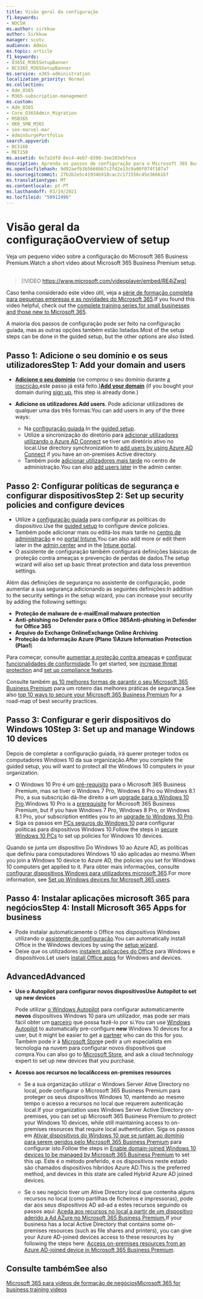 ```yaml
---
title: Visão geral da configuração
f1.keywords:
- NOCSH
ms.author: sirkkuw
author: Sirkkuw
manager: scotv
audience: Admin
ms.topic: article
f1_keywords:
- O365E_M365SetupBanner
- BCS365_M365SetupBanner
ms.service: o365-administration
localization_priority: Normal
ms.collection:
- Adm_O365
- M365-subscription-management
ms.custom:
- Adm_O365
- Core_O365Admin_Migration
- MSB365
- OKR_SMB_M365
- seo-marvel-mar
- AdminSurgePortfolio
search.appverid:
- BCS160
- MET150
ms.assetid: 6e7a2dfd-8ec4-4eb7-8390-3ee103e5fece
description: Aprenda os passos de configuração para o Microsoft 365 Business Premium, desde a subscrição, até adicionar um domínio e utilizadores, até à configuração de políticas de segurança, e muito mais.
ms.openlocfilehash: 9d92aefb3b5666bb7c2fd2e13c9a00f074f107a7
ms.sourcegitcommit: 27b2b2e5c41934b918cac2c171556c45e36661bf
ms.translationtype: MT
ms.contentlocale: pt-PT
ms.lasthandoff: 03/19/2021
ms.locfileid: "50912496"
---
```

# <a name="overview-of-setup"></a><span data-ttu-id="c896c-103">Visão geral da configuração</span><span class="sxs-lookup"><span data-stu-id="c896c-103">Overview of setup</span></span>

<span data-ttu-id="c896c-104">Veja um pequeno vídeo sobre a configuração do Microsoft 365 Business Premium.</span><span class="sxs-lookup"><span data-stu-id="c896c-104">Watch a short video about Microsoft 365 Business Premium setup.</span></span><br><br>

> [!VIDEO https://www.microsoft.com/videoplayer/embed/RE4jZwg] 

<span data-ttu-id="c896c-105">Caso tenha considerado este vídeo útil, veja a [série de formação completa para pequenas empresas e as novidades do Microsoft 365](https://support.microsoft.com/office/6ab4bbcd-79cf-4000-a0bd-d42ce4d12816).</span><span class="sxs-lookup"><span data-stu-id="c896c-105">If you found this video helpful, check out the [complete training series for small businesses and those new to Microsoft 365](https://support.microsoft.com/office/6ab4bbcd-79cf-4000-a0bd-d42ce4d12816).</span></span>

<span data-ttu-id="c896c-106">A maioria dos passos de configuração pode ser feito na configuração guiada, mas as outras opções também estão listadas.</span><span class="sxs-lookup"><span data-stu-id="c896c-106">Most of the setup steps can be done in the guided setup, but the other options are also listed.</span></span>

## <a name="step-1-add-your-domain-and-users"></a><span data-ttu-id="c896c-107">Passo 1: Adicione o seu domínio e os seus utilizadores</span><span class="sxs-lookup"><span data-stu-id="c896c-107">Step 1: Add your domain and users</span></span>

   - <span data-ttu-id="c896c-108">**[Adicione o seu domínio](set-up.md#add-your-domain-to-personalize-sign-in)** (se comprou o seu domínio durante [a inscrição,](sign-up.md)este passo já está feito.)</span><span class="sxs-lookup"><span data-stu-id="c896c-108">**[Add your domain](set-up.md#add-your-domain-to-personalize-sign-in)** (if you bought your domain during [sign up](sign-up.md), this step is already done.)</span></span>

   - <span data-ttu-id="c896c-109">**Adicione os utilizadores**.</span><span class="sxs-lookup"><span data-stu-id="c896c-109">**Add users**.</span></span> <span data-ttu-id="c896c-110">Pode adicionar utilizadores de qualquer uma das três formas:</span><span class="sxs-lookup"><span data-stu-id="c896c-110">You can add users in any of the three ways:</span></span>
        - <span data-ttu-id="c896c-111">Na [configuração guiada](set-up.md#add-users-in-the-wizard).</span><span class="sxs-lookup"><span data-stu-id="c896c-111">In the [guided setup](set-up.md#add-users-in-the-wizard).</span></span>
        - <span data-ttu-id="c896c-112">Utilize a sincronização do diretório para [adicionar utilizadores utilizando o Azure AD Connect](../enterprise/set-up-directory-synchronization.md) se tiver um diretório ativo no local.</span><span class="sxs-lookup"><span data-stu-id="c896c-112">Use directory synchronization to [add users by using Azure AD Connect](../enterprise/set-up-directory-synchronization.md) if you have an on-premises Active directory.</span></span>
        - <span data-ttu-id="c896c-113">Também pode [adicionar utilizadores mais tarde](../admin/add-users/add-users.md) no centro de administração.</span><span class="sxs-lookup"><span data-stu-id="c896c-113">You can also [add users later](../admin/add-users/add-users.md) in the admin center.</span></span>
## <a name="step-2-set-up-security-policies-and-configure-devices"></a><span data-ttu-id="c896c-114">Passo 2: Configurar políticas de segurança e configurar dispositivos</span><span class="sxs-lookup"><span data-stu-id="c896c-114">Step 2: Set up security policies and configure devices</span></span> 

  - <span data-ttu-id="c896c-115">Utilize a [configuração guiada](set-up.md#protect-your-organization) para configurar as políticas do dispositivo.</span><span class="sxs-lookup"><span data-stu-id="c896c-115">Use the [guided setup](set-up.md#protect-your-organization) to configure device policies.</span></span> 
  - <span data-ttu-id="c896c-116">Também pode adicionar mais ou editá-los mais tarde no [centro de administração](view-policies-and-devices.md) e no [portal Intune.](/intune/tutorial-walkthrough-intune-portal)</span><span class="sxs-lookup"><span data-stu-id="c896c-116">You can also add more or edit them later in the [admin center](view-policies-and-devices.md) and in the [Intune portal](/intune/tutorial-walkthrough-intune-portal).</span></span>
  - <span data-ttu-id="c896c-117">O assistente de configuração também configurará definições básicas de proteção contra ameaças e prevenção de perdas de dados.</span><span class="sxs-lookup"><span data-stu-id="c896c-117">The setup wizard will also set up basic threat protection and data loss prevention settings.</span></span>
  
  <span data-ttu-id="c896c-118">Além das definições de segurança no assistente de configuração, pode aumentar a sua segurança adicionando as seguintes definições:</span><span class="sxs-lookup"><span data-stu-id="c896c-118">In addition to the security settings in the setup wizard, you can increase your security by adding the following settings:</span></span>

- <span data-ttu-id="c896c-119">**Proteção de malware de e-mail**</span><span class="sxs-lookup"><span data-stu-id="c896c-119">**Email malware protection**</span></span>
- <span data-ttu-id="c896c-120">**Anti-phishing no Defender para o Office 365**</span><span class="sxs-lookup"><span data-stu-id="c896c-120">**Anti-phishing in Defender for Office 365**</span></span>
- <span data-ttu-id="c896c-121">**Arquivo do Exchange Online**</span><span class="sxs-lookup"><span data-stu-id="c896c-121">**Exchange Online Archiving**</span></span>
- <span data-ttu-id="c896c-122">**Proteção da Informação Azure (Plano 1)**</span><span class="sxs-lookup"><span data-stu-id="c896c-122">**Azure Information Protection (Plan1**)</span></span>

<span data-ttu-id="c896c-123">Para começar, consulte [aumentar a proteção contra ameaças](increase-threat-protection.md) e [configurar funcionalidades de conformidade](set-up-compliance.md).</span><span class="sxs-lookup"><span data-stu-id="c896c-123">To get started, see [increase threat protection](increase-threat-protection.md) and [set up compliance features](set-up-compliance.md).</span></span>

<span data-ttu-id="c896c-124">Consulte também [as 10 melhores formas de garantir o seu Microsoft 365 Business Premium](/office365/admin/security-and-compliance/secure-your-business-data) para um roteiro das melhores práticas de segurança.</span><span class="sxs-lookup"><span data-stu-id="c896c-124">See also [top 10 ways to secure your Microsoft 365 Business Premium](/office365/admin/security-and-compliance/secure-your-business-data) for a road-map of best security practices.</span></span>

## <a name="step-3-set-up-and-manage-windows-10-devices"></a><span data-ttu-id="c896c-125">Passo 3: Configurar e gerir dispositivos do Windows 10</span><span class="sxs-lookup"><span data-stu-id="c896c-125">Step 3: Set up and manage Windows 10 devices</span></span>

<span data-ttu-id="c896c-126">Depois de completar a configuração guiada, irá querer proteger todos os computadores Windows 10 da sua organização.</span><span class="sxs-lookup"><span data-stu-id="c896c-126">After you complete the guided setup, you will want to protect all the Windows 10 computers in your organization.</span></span>
  
- <span data-ttu-id="c896c-127">O Windows 10 Pro é um [pré-requisito](pre-requisites-for-data-protection.md) para o Microsoft 365 Business Premium, mas se tiver o Windows 7 Pro, Windows 8 Pro ou Windows 8.1 Pro, a sua subscrição dá-lhe direito a um [upgrade para o Windows 10 Pro](./upgrade-to-windows-pro-creators-update.md).</span><span class="sxs-lookup"><span data-stu-id="c896c-127">Windows 10 Pro is a [prerequisite](pre-requisites-for-data-protection.md) for Microsoft 365 Business Premium, but if you have Windows 7 Pro, Windows 8 Pro, or Windows 8.1 Pro, your subscription entitles you to an [upgrade to  Windows 10 Pro](./upgrade-to-windows-pro-creators-update.md).</span></span>
- <span data-ttu-id="c896c-128">Siga os passos em [PCs seguros do Windows 10](secure-win-10-pcs.md) para configurar políticas para dispositivos Windows 10.</span><span class="sxs-lookup"><span data-stu-id="c896c-128">Follow the steps in [secure Windows 10 PCs](secure-win-10-pcs.md) to set up policies for Windows 10 devices.</span></span>

<span data-ttu-id="c896c-129">Quando se junta um dispositivo Do Windows 10 ao Azure AD, as políticas que definiu para computadores Windows 10 são aplicadas ao mesmo.</span><span class="sxs-lookup"><span data-stu-id="c896c-129">When you join a Windows 10 device to Azure AD, the policies you set for Windows 10 computers get applied to it.</span></span> <span data-ttu-id="c896c-130">Para obter mais informações, consulte [configurar dispositivos Windows para utilizadores microsoft 365](set-up-windows-devices.md).</span><span class="sxs-lookup"><span data-stu-id="c896c-130">For more information, see [Set up Windows devices for Microsoft 365 users](set-up-windows-devices.md).</span></span>

## <a name="step-4-install-microsoft-365-apps-for-business"></a><span data-ttu-id="c896c-131">Passo 4: Instalar aplicações microsoft 365 para negócios</span><span class="sxs-lookup"><span data-stu-id="c896c-131">Step 4: Install Microsoft 365 Apps for business</span></span>
- <span data-ttu-id="c896c-132">Pode instalar automaticamente o Office nos dispositivos Windows utilizando o [assistente de configuração](set-up.md#deploy-office-365-client-apps).</span><span class="sxs-lookup"><span data-stu-id="c896c-132">You can automatically install Office in the Windows devices by using the [setup wizard](set-up.md#deploy-office-365-client-apps).</span></span>
- <span data-ttu-id="c896c-133">Deixe que os utilizadores [instalem aplicações do Office](/office365/admin/setup/install-applications) para Windows e dispositivos.</span><span class="sxs-lookup"><span data-stu-id="c896c-133">Let users [install Office apps](/office365/admin/setup/install-applications) for Windows and devices.</span></span>
     
## <a name="advanced"></a><span data-ttu-id="c896c-134">Advanced</span><span class="sxs-lookup"><span data-stu-id="c896c-134">Advanced</span></span>
- <span data-ttu-id="c896c-135">**Use o Autopilot para configurar novos dispositivos**</span><span class="sxs-lookup"><span data-stu-id="c896c-135">**Use Autopilot to set up new devices**</span></span>
            
     <span data-ttu-id="c896c-136">Pode utilizar [o Windows Autopilot](add-autopilot-devices-and-profile.md) para configurar automaticamente **novos** dispositivos Windows 10 para um utilizador, mas pode ser mais fácil obter um [parceiro](https://www.microsoft.com/solution-providers/search) que possa fazê-lo por si.</span><span class="sxs-lookup"><span data-stu-id="c896c-136">You can use [Windows Autopilot](add-autopilot-devices-and-profile.md) to automatically pre-configure **new** Windows 10 devices for a user, but it might be easier to get a [partner](https://www.microsoft.com/solution-providers/search) who can do this for you.</span></span> <span data-ttu-id="c896c-137">Também pode ir à [Microsoft Store](https://go.microsoft.com/fwlink/?linkid=874598)e pedir a um especialista em tecnologia na nuvem para configurar novos dispositivos que compra.</span><span class="sxs-lookup"><span data-stu-id="c896c-137">You can also go to [Microsoft Store](https://go.microsoft.com/fwlink/?linkid=874598), and ask a cloud technology expert to set up new devices that you purchase.</span></span>

- <span data-ttu-id="c896c-138">**Acesso aos recursos no local**</span><span class="sxs-lookup"><span data-stu-id="c896c-138">**Access on-premises resources**</span></span>

     - <span data-ttu-id="c896c-139">Se a sua organização utilizar o Windows Server Ative Directory no local, pode configurar o Microsoft 365 Business Premium para proteger os seus dispositivos Windows 10, mantendo ao mesmo tempo o acesso a recursos no local que requerem autenticação local.</span><span class="sxs-lookup"><span data-stu-id="c896c-139">If your organization uses Windows Server Active Directory on-premises, you can set up Microsoft 365 Business Premium to protect your Windows 10 devices, while still maintaining access to on-premises resources that require local authentication.</span></span> <span data-ttu-id="c896c-140">Siga os passos em [Ativar dispositivos do Windows 10 que se juntam ao domínio para serem geridos pelo Microsoft 365 Business Premium](manage-windows-devices.md) para configurar isto.</span><span class="sxs-lookup"><span data-stu-id="c896c-140">Follow the steps in [Enable domain-joined Windows 10 devices to be managed by Microsoft 365 Business Premium](manage-windows-devices.md) to set this up.</span></span> <span data-ttu-id="c896c-141">Este é o método preferido, e os dispositivos neste estado são chamados dispositivos híbridos Azure AD.</span><span class="sxs-lookup"><span data-stu-id="c896c-141">This is the preferred method, and devices in this state are called Hybrid Azure AD joined devices.</span></span>

    - <span data-ttu-id="c896c-142">Se o seu negócio tiver um Ative Directory local que contenha alguns recursos no local (como partilhas de ficheiros e impressoras), pode dar aos seus dispositivos AD ad-ad a estes recursos seguindo os passos aqui: [Aceda aos recursos no local a partir de um dispositivo aderido a Ad AZure no Microsoft 365 Business Premium.](access-resources.md)</span><span class="sxs-lookup"><span data-stu-id="c896c-142">If your business has a local Active Directory that contains some on-premises resources (such as file shares and printers), you can give your Azure AD-joined devices access to these resources by following the steps here: [Access on-premises resources from an Azure AD-joined device in Microsoft 365 Business Premium](access-resources.md).</span></span>

## <a name="see-also"></a><span data-ttu-id="c896c-143">Consulte também</span><span class="sxs-lookup"><span data-stu-id="c896c-143">See also</span></span>

[<span data-ttu-id="c896c-144">Microsoft 365 para vídeos de formação de negócios</span><span class="sxs-lookup"><span data-stu-id="c896c-144">Microsoft 365 for business training videos</span></span>](https://support.microsoft.com/office/6ab4bbcd-79cf-4000-a0bd-d42ce4d12816)